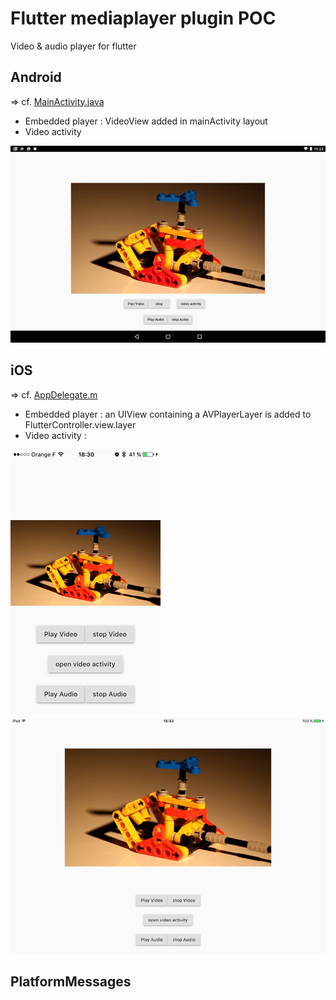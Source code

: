 # Flutter mediaplayer plugin POC

Video & audio player for flutter

## Android

=> cf. [MainActivity.java](https://github.com/rxlabz/flutter-mediaplayer-plugin/blob/master/android/app/src/main/java/com/example/flutter/MainActivity.java)

- Embedded player : VideoView added in mainActivity layout
- Video activity 

![screenAndroid](assets/android.png)

## iOS

=> cf. [AppDelegate.m](https://github.com/rxlabz/flutter-mediaplayer-plugin/blob/master/ios/Runner/AppDelegate.m)

- Embedded player : an UIView containing a AVPlayerLayer is added to FlutterController.view.layer
- Video activity : 
 
![screenAndroid](assets/ios.png)
![screenAndroid](assets/ipad.png)

## PlatformMessages